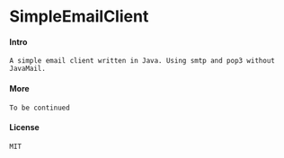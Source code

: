 # SimpleEmailClient

#### Intro
	A simple email client written in Java. Using smtp and pop3 without JavaMail.

#### More
	To be continued

#### License
	MIT